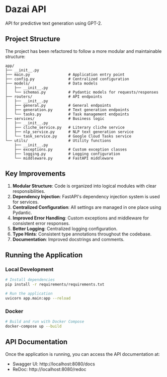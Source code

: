 # Dazai API

API for predictive text generation using GPT-2.

## Project Structure

The project has been refactored to follow a more modular and maintainable structure:

```
app/
├── __init__.py
├── main.py                 # Application entry point
├── config.py               # Centralized configuration
├── models/                 # Data models
│   ├── __init__.py
│   └── schemas.py          # Pydantic models for requests/responses
├── routers/                # API endpoints
│   ├── __init__.py
│   ├── general.py          # General endpoints
│   ├── generation.py       # Text generation endpoints
│   └── tasks.py            # Task management endpoints
├── services/               # Business logic
│   ├── __init__.py
│   ├── cliche_service.py   # Literary cliche service
│   ├── nlp_service.py      # NLP text generation service
│   └── task_service.py     # Google Cloud Tasks service
└── utils/                  # Utility functions
    ├── __init__.py
    ├── exceptions.py       # Custom exception classes
    ├── logging.py          # Logging configuration
    └── middleware.py       # FastAPI middleware
```

## Key Improvements

1. **Modular Structure**: Code is organized into logical modules with clear responsibilities.
2. **Dependency Injection**: FastAPI's dependency injection system is used for services.
3. **Centralized Configuration**: All settings are managed in one place using Pydantic.
4. **Improved Error Handling**: Custom exceptions and middleware for consistent error responses.
5. **Better Logging**: Centralized logging configuration.
6. **Type Hints**: Consistent type annotations throughout the codebase.
7. **Documentation**: Improved docstrings and comments.

## Running the Application

### Local Development

```bash
# Install dependencies
pip install -r requirements/requirements.txt

# Run the application
uvicorn app.main:app --reload
```

### Docker

```bash
# Build and run with Docker Compose
docker-compose up --build
```

## API Documentation

Once the application is running, you can access the API documentation at:

- Swagger UI: http://localhost:8080/docs
- ReDoc: http://localhost:8080/redoc
